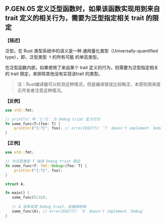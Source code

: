 ## P.GEN.05 定义泛型函数时，如果该函数实现用到来自 trait 定义的相关行为，需要为泛型指定相关 trait 的限定

**【描述】**

泛型，在 Rust 类型系统中的语义是一种 通用量化类型（Universally-quantified type），即，泛型类型` T` 的所有可能 的单态类型。

在泛型函数内部，如果使用了来自某个 trait 定义的行为，则需要为泛型指定相关的 trait 限定，来排除其他没有实现该trait 的类型。

> 注：Rust编译器可以检测这种情况，但是编译错误比较晦涩，本原则用来提示开发者注意这种情况。

**【反例】**

```rust
use std::fmt;

// println! 中 `{:?}` 为 Debug triat 定义行为
fn some_func<T>(foo: T) {
    println!("{:?}", foo); // error[E0277]: `T` doesn't implement `Debug`
}
```

**【正例】**

```rust
use std::fmt;

// 为泛型类型 T 指派 Debug triat 限定
fn some_func<T: fmt::Debug>(foo: T) {
    println!("{:?}", foo); 
}

struct A;

fn main() {
   some_func(5i32);
   
   // A 没有实现 Debug trait，会被排除掉
   some_func(A); // error[E0277]: `A` doesn't implement `Debug`
}
```